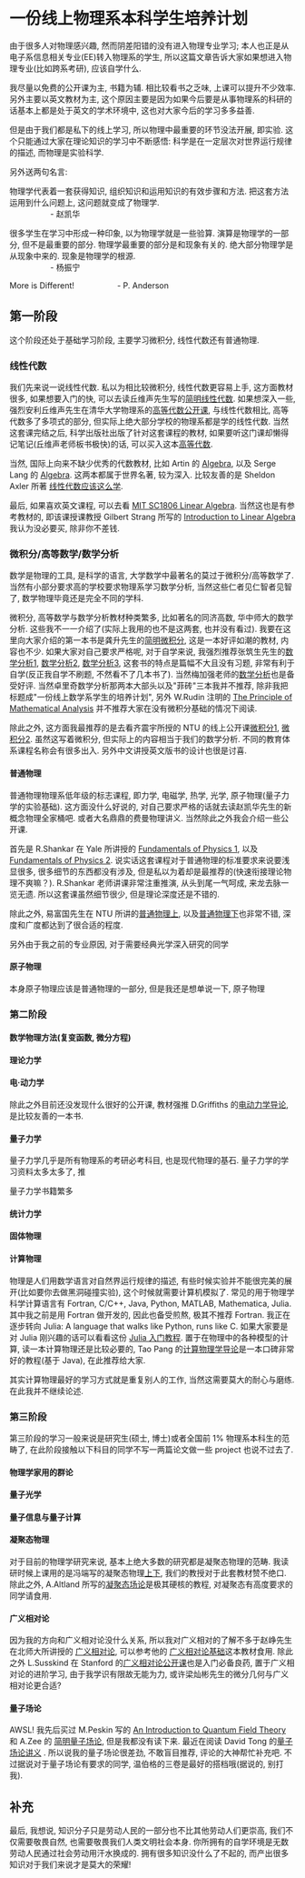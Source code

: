# 一份线上物理系本科学生培养计划

由于很多人对物理感兴趣, 然而阴差阳错的没有进入物理专业学习; 本人也正是从电子系信息相关专业(EE)转入物理系的学生, 所以这篇文章告诉大家如果想进入物理专业(比如跨系考研), 应该自学什么.

我尽量以免费的公开课为主, 书籍为辅. 相比较看书之乏味, 上课可以提升不少效率. 另外主要以英文教材为主, 这个原因主要是因为如果今后要是从事物理系的科研的话基本上都是处于英文的学术环境中, 这也对大家今后的学习多多益善.

但是由于我们都是私下的线上学习, 所以物理中最重要的环节没法开展, 即实验. 这个只能通过大家在理论知识的学习中不断感悟: 科学是在一定层次对世界运行规律的描述, 而物理是实验科学.

另外送两句名言:

物理学代表着一套获得知识, 组织知识和运用知识的有效步骤和方法. 把这套方法运用到什么问题上, 这问题就变成了物理学.  
&emsp; &emsp; &emsp; &emsp; - 赵凯华

很多学生在学习中形成一种印象, 以为物理学就是一些验算. 演算是物理学的一部分, 但不是最重要的部分. 物理学最重要的部分是和现象有关的. 绝大部分物理学是从现象中来的. 现象是物理学的根源.  
&emsp; &emsp; &emsp; &emsp; - 杨振宁

More is Different!
&emsp; &emsp; &emsp; &emsp; - P. Anderson

## 第一阶段

这个阶段还处于基础学习阶段, 主要学习微积分, 线性代数还有普通物理.

### 线性代数

我们先来说一说线性代数. 私以为相比较微积分, 线性代数更容易上手, 这方面教材很多, 如果想要入门的快, 可以去读丘维声先生写的[简明线性代数](https://book.douban.com/subject/1247847/). 如果想深入一些, 强烈安利丘维声先生在清华大学物理系的[高等代数公开课](https://www.bilibili.com/video/av39523603), 与线性代数相比, 高等代数多了多项式的部分, 但实际上绝大部分学校的物理系都是学的线性代数. 当然这套课完结之后, 科学出版社出版了针对这套课程的教材, 如果要听这门课却懒得记笔记(丘维声老师板书极快)的话, 可以买入这本[高等代数](https://book.douban.com/subject/23114342/).

当然, 国际上向来不缺少优秀的代数教材, 比如 Artin 的 [Algebra](ttps://book.douban.com/subject/5496239/), 以及 Serge Lang 的 [Algebra](https://book.douban.com/subject/1462025/). 这两本都属于世界名著, 较为深入. 比较友善的是 Sheldon Axler 所著 [线性代数应该这么学](https://book.douban.com/subject/3715623/).

最后, 如果喜欢英文课程, 可以去看 [MIT SC1806 Linear Algebra](https://www.bilibili.com/video/av36568126?). 当然这也是有参考教材的, 即该课授课教授 Gilbert Strang 所写的 [Introduction to Linear Algebra](https://book.douban.com/subject/3582335/) 我认为没必要买, 除非你不差钱.

### 微积分/高等数学/数学分析

数学是物理的工具, 是科学的语言, 大学数学中最著名的莫过于微积分/高等数学了. 当然有小部分要求高的学校要求物理系学习数学分析, 当然这些仁者见仁智者见智了, 数学物理毕竟还是完全不同的学科.

微积分, 高等数学与数学分析教材种类繁多, 比如著名的同济高数, 华中师大的数学分析. 这些我不一一介绍了(实际上我用的也不是这两套, 也并没有看过). 我要在这里向大家介绍的第一本书是龚升先生的[简明微积分](https://book.douban.com/subject/2025549/), 这是一本好评如潮的教材, 内容也不少. 如果大家对自己要求严格呢, 对于自学来说, 我强烈推荐张筑生先生的[数学分析1](https://book.douban.com/subject/1130381/), [数学分析2](https://book.douban.com/subject/1130384/), [数学分析3](https://book.douban.com/subject/1122660/), 这套书的特点是篇幅不大且没有习题, 非常有利于自学(反正我自学不刷题, 不然看不了几本书了). 当然梅加强老师的[数学分析](https://book.douban.com/subject/6750826/)也是备受好评. 当然卓里奇数学分析那两本大部头以及"菲砖"三本我并不推荐, 除非我把标题成"一份线上数学系学生的培养计划", 另外 W.Rudin 注明的 [The Principle of Mathematical Analysis](https://book.douban.com/subject/1230288/) 并不推荐大家在没有微积分基础的情况下阅读.

除此之外, 这方面我最推荐的是去看齐震宇所授的 NTU 的线上公开课[微积分1](https://www.bilibili.com/video/av40859191), [微积分2](https://www.bilibili.com/video/av41382014). 虽然这写着微积分, 但实际上的内容相当于我们的数学分析. 不同的教育体系课程名称会有很多出入. 另外中文讲授英文版书的设计也很是讨喜.

#### 普通物理

普通物理物理系低年级的标志课程, 即力学, 电磁学, 热学, 光学, 原子物理(量子力学的实验基础). 这方面没什么好说的, 对自己要求严格的话就去读赵凯华先生的新概念物理全家桶吧. 或者大名鼎鼎的费曼物理讲义. 当然除此之外我会介绍一些公开课.

首先是 R.Shankar 在 Yale 所讲授的 [Fundamentals of Physics 1](http://open.163.com/special/fundamentalsofphysics/), 以及 [Fundamentals of Physics 2](http://open.163.com/special/opencourse/physicsii.html). 说实话这套课程对于普通物理的标准要求来说要浅显很多, 很多细节的东西都没有涉及, 但是私以为着却是最推荐的(快速衔接理论物理不爽嘛？). R.Shankar 老师讲课非常注重推演, 从头到尾一气呵成, 来龙去脉一览无遗. 所以这套课虽然细节很少, 但是理论深度还是不错的.

除此之外, 易富国先生在 NTU 所讲的[普通物理上](https://www.youtube.com/playlist?list=PLvWQohjH8rwgugwlNnr_k18DsjQoTdqnH), 以及[普通物理下](https://www.youtube.com/playlist?list=PLvWQohjH8rwgfvAMU8xZnRiaoByFkapym)也非常不错, 深度和广度都达到了很合适的程度.

另外由于我之前的专业原因, 对于需要经典光学深入研究的同学

#### 原子物理

本身原子物理应该是普通物理的一部分, 但是我还是想单说一下, 原子物理

### 第二阶段

#### 数学物理方法(复变函数, 微分方程)

#### 理论力学

#### 电·动力学

除此之外目前还没发现什么很好的公开课, 教材强推 D.Griffiths 的[电动力学导论](https://book.douban.com/subject/1965758/), 是比较友善的一本书.

#### 量子力学

量子力学几乎是所有物理系的考研必考科目, 也是现代物理的基石. 量子力学的学习资料太多太多了, 推

量子力学书籍繁多

#### 统计力学

#### 固体物理

#### 计算物理

物理是人们用数学语言对自然界运行规律的描述, 有些时候实验并不能很完美的展开(比如要你去做黑洞碰撞实验), 这个时候就需要计算机模拟了. 常见的用于物理学科学计算语言有 Fortran, C/C++, Java, Python, MATLAB, Mathematica, Julia. 其中我之前是用 Fortran 做开发的, 因此也备受煎熬, 极其不推荐 Fortran. 我正在逐步转向 Julia: A language that walks like Python, runs like C. 如果大家要是对 Julia 刚兴趣的话可以看看这份 [Julia 入门教程](https://github.com/bkamins/The-Julia-Express). 置于在物理中的各种模型的计算, 读一本计算物理还是比较必要的, Tao Pang 的[计算物理学导论](https://book.douban.com/subject/6527932/)是一本口碑非常好的教程(基于 Java), 在此推荐给大家.

其实计算物理最好的学习方式就是重复别人的工作, 当然这需要莫大的耐心与磨练. 在此我并不继续论述.

### 第三阶段

第三阶段的学习一般来说是研究生(硕士, 博士)或者全国前 1% 物理系本科生的范畴了, 在此阶段接触以下科目的同学不写一两篇论文做一些 project 也说不过去了.

#### 物理学家用的群论

#### 量子光学

#### 量子信息与量子计算

#### 凝聚态物理

对于目前的物理学研究来说, 基本上绝大多数的研究都是凝聚态物理的范畴. 我读研时候上课用的是冯端写的凝聚态物理[上](https://book.douban.com/subject/25883909/)[下](https://book.douban.com/subject/25883910/), 我们的教授对于此套教材赞不绝口. 除此之外, A.Altland 所写的[凝聚态场论](https://book.douban.com/subject/26658945/)是极其硬核的教程, 对凝聚态有高度要求的同学请食用.

#### 广义相对论

因为我的方向和广义相对论没什么关系, 所以我对广义相对的了解不多于赵峥先生在北师大所讲授的 [广义相对论](https://www.bilibili.com/video/av11657603), 可以参考他的 [广义相对论基础](https://book.douban.com/subject/5450812/)这本教材食用. 除此之外 L.Susskind 在 Stanford 的[广义相对论公开课](https://www.bilibili.com/video/av9279591)也是入门必备良药, 置于广义相对论的进阶学习, 由于我学识有限故无能为力, 或许梁灿彬先生的微分几何与广义相对论更合适?

#### 量子场论

AWSL! 我先后买过 M.Peskin 写的 [An Introduction to Quantum Field Theory](https://book.douban.com/subject/1416424/) 和 A.Zee 的 [简明量子场论](https://book.douban.com/subject/25754070/), 但是我都没有读下来. 最近在阅读 David Tong 的[量子场论讲义](http://www.damtp.cam.ac.uk/user/tong/qft/qft.pdf) . 所以说我的量子场论很差劲, 不敢盲目推荐, 评论的大神帮忙补充吧. 不过据说对于量子场论有要求的同学, 温伯格的三卷是最好的搭档哦(据说的, 别打我).

## 补充

最后, 我想说, 知识分子只是劳动人民的一部分也不比其他劳动人们更崇高, 我们不仅需要敬畏自然, 也需要敬畏我们人类文明社会本身. 你所拥有的自学环境是无数劳动人民通过社会劳动用汗水换成的. 拥有很多知识没什么了不起的, 而产出很多知识对于我们来说才是莫大的荣耀!